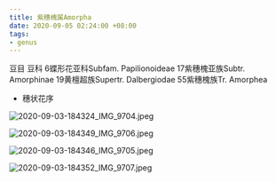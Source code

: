 ```yaml
---
title: 紫穗槐属Amorpha
date: 2020-09-05 02:24:00 +08:00
tags:
- genus
---
```


豆目
豆科
6蝶形花亚科Subfam. Papilionoideae
17紫穗槐亚族Subtr. Amorphinae
19黄檀超族Supertr. Dalbergiodae
55紫穗槐族Tr. Amorphea

* 穗状花序

![2020-09-03-184324_IMG_9704.jpeg](/uploads/2020-09-03-184324_IMG_9704.jpeg)

![2020-09-03-184349_IMG_9706.jpeg](/uploads/2020-09-03-184349_IMG_9706.jpeg)

![2020-09-03-184346_IMG_9705.jpeg](/uploads/2020-09-03-184346_IMG_9705.jpeg)

![2020-09-03-184352_IMG_9707.jpeg](/uploads/2020-09-03-184352_IMG_9707.jpeg)

